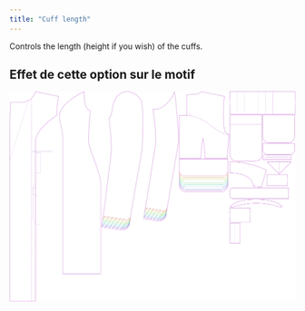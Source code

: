 ```yaml
---
title: "Cuff length"
---
```


Controls the length (height if you wish) of the cuffs.

## Effet de cette option sur le motif

![This image shows the effect of this option by superimposing several variants that have a different value for this option](carlita_cufflength_sample.svg "Effect of this option on the pattern")
